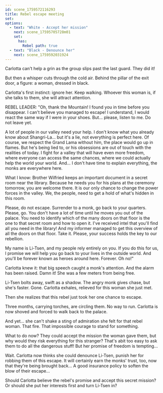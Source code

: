 ```yaml
---
id: scene_1759572116293
title: Rebel escape meeting
set:
options:
  - text: "White - Accept her mission"
    next: scene_17595705728m01
    set:
      has:
        Rebel path: true
  - text: "Black - Denounce her"
    next: scene_1759592031924
---
```


Carlotta can't help a grin as the group slips past the last guard.
They did it!

But then a whisper cuts through the cold air.
Behind the pillar of the exit door, a figure: a woman, dressed in black.

Carlotta's first instinct: ignore her. Keep walking.
Whoever this woman is, if she talks to them, she will attract attention.

REBEL LEADER:
"Oh, thank the Mountain! I found you in time before you disappear. I can't believe you managed to escape! I understand, I would react the same way if I were in your shoes. But... please, listen to me. Do not leave yet.

A lot of people in our valley need your help. I don't know what you already know about Shangri-La... but it's a lie, not everything is perfect here. Of course, we respect the Grand Lama without him, the place would go up in flames. But he's being lied to, or his obsessions are out of touch with the realities of today. I fight for a valley that will have even more freedom, where everyone can access the same chances, where we could actually help the world your world. And... I don't have time to explain everything, the monks are everywhere here.

What I know: Brother Wilfried keeps an important document in a secret room near the library. Because he needs you for his plans at the ceremony tomorrow, you are welcome there. It is our only chance to change the power forces in the valley. We, the people, need to get a hold of what's hidden in this room.

Please, do not escape. Surrender to a monk, go back to your quarters. Please, go. You don't have a lot of time until he moves you out of the palace. You need to identify which of the many doors on that floor is the one to that secret room and how to open it. I've received intel that you'll find all you need in the library! And my informer managed to get this overview of all the doors on that floor. Take it. Please, your success holds the key to our rebellion.

My name is Li-Tsen, and my people rely entirely on you. If you do this for us, I promise we will help you go back to your lives in the outside world. And you'll be forever known as heroes around here. Forever. Oh no!"

Carlotta knew it: that big speech caught a monk's attention. And the alarm has been raised. Damn it! She was a few meters from being free.

Li-Tsen bolts away, swift as a shadow. The angry monk gives chase, but she's faster. Gone.
Carlotta exhales, relieved for this woman she just met.

Then she realizes that this rebel just took her one chance to escape.

Three months, carrying torches, are circling them. No way to run.
Carlotta is now shoved and forced to walk back to the palace.

And yet... she can't shake a sting of admiration she felt for that rebel woman.
That fire. That impossible courage to stand for something.

What to do now? 
They could accept the mission the woman gave them, but why would they risk everything for this stranger? That's abit too easy to ask them to do all the dangerous stuff! But her promise of freedom is tempting...

Wait. Carlotta now thinks she could denounce Li-Tsen, punish her for robbing them of this escape. It will certainly earn the monks' trust, too, now that they're being brought back... A good insurance policy to soften the blow of their escape...

Should Carlotta believe the rebel's promise and accept this secret mission? Or should she put her interests first and turn Li-Tsen in?

